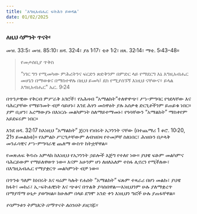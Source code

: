 ```yaml
---
title: 'እግዚአብሔር ፍትሕን ይወዳል'
date: 01/02/2025
---
```


### ለዚህ ሳምንት ጥናት፡
መዝ. 33:5፣ መዝ. 85:10፣ ዘዳ. 32፡4፣ ያዕ 1፡17፣ ቲቶ 1፡2፣ ዘጸ. 32፡14፣ ማቴ. 5፡43–48።

> <p>የመታሰቢያ ጥቅስ</p>
> “ነገር ግን የሚመካው ምሕረትንና ፍርድን ጽድቅንም በምድር ላይ የማደርግ እኔ እግዚአብሔር መሆኔን በማወቁና በማስተዋሉ በዚህ ይመካ፤ ደስ የሚያሰኙኝ እነዚህ ናቸውና፥ ይላል እግዚአብሔር" ኤር. 9፡24

በጥንታዊው የቅርብ ምሥራቅ አገሮች፣ የአሕዛብ “አማልክት”ተለዋዋጭ፣ ሥነ-ምግባር የጎደላቸው እና ባሕርያቸው የማይገመት ብቻ ሳይሆኑ፣ እንደ ሕፃን መስዋዕት ያሉ አሰቃቂ ድርጊቶችንም ይጠይቁ ነበር። ያም ቢሆን፣ አረማውያኑ በእነርሱ መልካምነት ስለማይተማመኑ፣ የጎሳቸውን “አማልክት” ማስቀየም አይደፍሩም ነበር።

እንደ ዘዳ. 32፡17 ከእነዚህ “አማልክት” ጀርባ የነበሩት አጋንንት ናቸው (በተጨማሪ 1 ቆሮ. 10፡20, 21ን ይመልከቱ)። የአምልኮ ሥርዓታቸውም ለብዝበዛ የተመቻቸ ስለነበር፣ ሕዝቡን በታላቅ መንፈሳዊና ሥነ-ምግባራዊ ጨለማ ውስጥ ከትቷቸዋል።

የመጽሐፍ ቅዱሱ አምላክ ከእነዚህ የአጋንንት ኃይሎች እጅግ የተለየ ነው። ያህዌ ፍፁም መልካምና ባሕርይውም የማይለዋወጥ ነው። እናም አሁንም ሆነ ለዘለአለም ተስፋ ሊኖረን የሚችለው፣ በእግዚአብሔር የማያቋርጥ መልካምነት ብቻ ነው።

በጥንቱ ዓለም ከነበሩት እና ዛሬም ካሉት የሐሰት “አማልክት” ፍጹም ተጻራሪ በሆነ መልኩ፣ ያህዌ ክፋት፣ መከራ፣ ኢ-ፍትሐዊነት እና ጭቆና በጥልቅ ያሳስበዋል—እነዚህንም ሁሉ ያለማቋረጥ በማያሻማ ሁኔታ ያወግዛል። ከሁሉም በላይ ደግሞ አንድ ቀን እነዚህን ግፎች ሁሉ ያጠፋቸዋል።

_የሳምንቱን ትምህርት በማጥናት ለሰንበት ይዘጋጁ።_